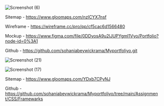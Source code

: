 ![Screenshot (6)](https://user-images.githubusercontent.com/99112193/195013343-f2a7d48d-defa-4f0c-88c0-14fae7937982.png)



Sitemap -  https://www.gloomaps.com/nzlCYX7nsf


Wireframe - https://wireframe.cc/pro/pp/cf5cac6d1566480

Mockup - https://www.figma.com/file/0DDyosA9u2lJUPYgmI1Vyo/Portfolio?node-id=0%3A1

Github - https://github.com/sohaniabeywickrama/Myportfoliyo.git



![Screenshot (21)](https://user-images.githubusercontent.com/99112193/195818204-7523d1aa-e985-45a8-ba8d-7a412177082d.png)

![Screenshot (17)](https://user-images.githubusercontent.com/99112193/195809775-daa695ef-9dd5-4e84-9ef8-3558e3c95005.png)


Sitemap - https://www.gloomaps.com/YDxb7CPyNJ



Github - https://github.com/sohaniabeywickrama/Myportfoliyo/tree/main/Assignment/CSS/Framewarks
